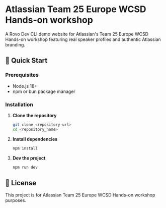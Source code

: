 # Atlassian Team 25 Europe WCSD Hands-on workshop

A Rovo Dev CLI demo website for Atlassian's Team 25 Europe WCSD Hands-on workshop featuring real speaker profiles and authentic Atlassian branding.

## 🚀 Quick Start

### Prerequisites

- Node.js 18+
- npm or bun package manager

### Installation

1. **Clone the repository**

   ```bash
   git clone <repository-url>
   cd <repository_name>
   ```

2. **Install dependencies**

   ```bash
   npm install
   ```

3. **Dev the project**

   ```bash
   npm run dev
   ```

## 📄 License

This project is for Atlassian Team 25 Europe WCSD Hands-on workshop purposes.
